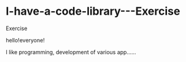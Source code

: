 # I-have-a-code-library---Exercise
Exercise

hello!everyone!

I like programming, development of various app......

